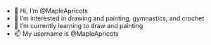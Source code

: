- 👋 Hi, I’m @MapleApricots
- 👀 I’m interested in drawing and painting, gymnastics, and crochet
- 🌱 I’m currently learning to draw and painting
- 📫 My username is @MapleApricots

<!---
MapleApricots/MapleApricots is a ✨ special ✨ repository beacause its `README.md` (this file) appears on your GitHub profile.
You can click the Preview link to take a look at your changes.
--->
